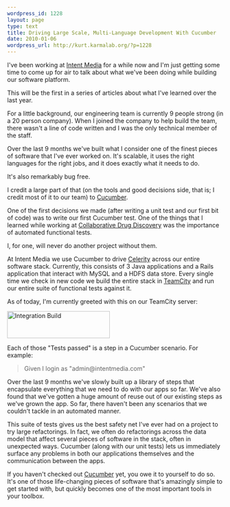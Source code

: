 ```yaml
--- 
wordpress_id: 1228
layout: page
type: text
title: Driving Large Scale, Multi-Language Development With Cucumber
date: 2010-01-06
wordpress_url: http://kurt.karmalab.org/?p=1228
---
```

I've been working at <a href="http://www.intentmedia.com">Intent Media</a> for a while now and I'm just getting some time to come up for air to talk about what we've been doing while building our software platform.

This will be the first in a series of articles about what I've learned over the last year.

For a little background, our engineering team is currently 9 people strong (in a 20 person company). When I joined the company to help build the team, there wasn't a line of code written and I was the only technical member of the staff.

Over the last 9 months we've built what I consider one of the finest pieces of software that I've ever worked on. It's scalable, it uses the right languages for the right jobs, and it does exactly what it needs to do.

It's also remarkably bug free.

I credit a large part of that (on the tools and good decisions side, that is; I credit most of it to our team) to <a href="http://cukes.info/">Cucumber</a>.

One of the first decisions we made (after writing a unit test and our first bit of code) was to write our first Cucumber test. One of the things that I learned while working at <a href="http://www.collaborativedrug.com/">Collaborative Drug Discovery</a> was the importance of automated functional tests.

I, for one, will never do another project without them.

At Intent Media we use Cucumber to drive <a href="http://celerity.rubyforge.org/">Celerity</a> across our entire software stack. Currently, this consists of 3 Java applications and a Rails application that interact with MySQL and a HDFS data store. Every single time we check in new code we build the entire stack in <a href="http://www.jetbrains.com/teamcity/">TeamCity</a> and run our entire suite of functional tests against it.

As of today, I'm currently greeted with this on our TeamCity server:

<a href="http://kurt.karmalab.org/wp-content/uploads/2010/01/FirefoxScreenSnapz025.jpg"><img class="aligncenter size-full wp-image-1230" title="FirefoxScreenSnapz025" src="http://kurt.karmalab.org/wp-content/uploads/2010/01/FirefoxScreenSnapz025.jpg" alt="Integration Build" width="239" height="63" /></a>

Each of those "Tests passed" is a step in a Cucumber scenario. For example:
<blockquote>Given I login as "admin@intentmedia.com"</blockquote>
Over the last 9 months we've slowly built up a library of steps that encapsulate everything that we need to do with our apps so far. We've also found that we've gotten a huge amount of reuse out of our existing steps as we've grown the app. So far, there haven't been any scenarios that we couldn't tackle in an automated manner.

This suite of tests gives us the best safety net I've ever had on a project to try large refactorings. In fact, we often do refactorings across the data model that affect several pieces of software in the stack, often in unexpected ways. Cucumber (along with our unit tests) lets us immediately surface any problems in both our applications themselves and the communication between the apps.

If you haven't checked out <a href="http://cukes.info/">Cucumber</a> yet, you owe it to yourself to do so. It's one of those life-changing pieces of software that's amazingly simple to get started with, but quickly becomes one of the most important tools in your toolbox.
